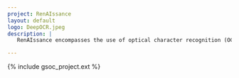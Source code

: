 ```yaml
---
project: RenAIssance
layout: default
logo: DeepOCR.jpeg
description: |
   RenAIssance encompasses the use of optical character recognition (OCR) to digitize text sources that have not yet been targeted by existing tools. Its purpose is to explore machine learning techniques to enable OCR on a variety of materials that have never been digitized before. Additionally, RenAIssance aims to develop a comprehensive end-to-end tool for text recognition, streamlining the entire pipeline from image preprocessing to text extraction. It also seeks to establish a standardized benchmarking framework by collecting a common validation dataset, allowing for accurate ranking and evaluation of all previously developed models.

---
```


{% include gsoc_project.ext %}
